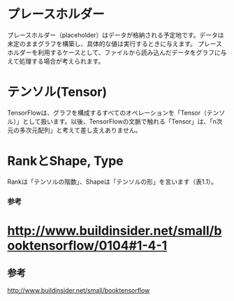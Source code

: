# プレースホルダー
プレースホルダー（placeholder）はデータが格納される予定地です。データは未定のままグラフを構築し、具体的な値は実行するときに与えます。
プレースホルダーを利用するケースとして、ファイルから読み込んだデータをグラフに与えて処理する場合が考えられます。

# テンソル(Tensor)
TensorFlowは、グラフを構成するすべてのオペレーションを「Tensor（テンソル）」として扱います。以後、TensorFlowの文脈で触れる「Tensor」は、「n次元の多次元配列」と考えて差し支えありません。

# RankとShape, Type
Rankは「テンソルの階数」、Shapeは「テンソルの形」を言います（表1.1）。

### 参考
http://www.buildinsider.net/small/booktensorflow/0104#1-4-1
=======
## 参考
http://www.buildinsider.net/small/booktensorflow
